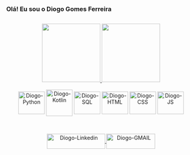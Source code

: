 ### Olá! Eu sou o Diogo Gomes Ferreira
##

<div align="center">
<a href="https://github.com/anuraghazra/github-readme-stats">
  <img height=155  src="https://github-readme-stats.vercel.app/api?username=Diogo-10&show_icons=true&theme=transparent" />
</a>
<a href="https://github.com/anuraghazra/convoychat">
   
  <img height=155  src="https://github-readme-stats.vercel.app/api/top-langs/?username=Diogo-10&layout=compact&show_icons=true&theme=transparent" />
</a>
</div>

<div align="center" style="display: inline_block"><br>
<img align="center" alt="Diogo-Python" height="60" width="70" src="https://cdn.jsdelivr.net/gh/devicons/devicon@latest/icons/python/python-original.svg" />
<img align="center" alt="Diogo-Kotlin" height="70" width="70" src="https://cdn.jsdelivr.net/gh/devicons/devicon@latest/icons/kotlin/kotlin-original.svg" />
<img align="center" alt="Diogo-SQL" height="60" width="70" src="https://cdn.jsdelivr.net/gh/devicons/devicon@latest/icons/azuresqldatabase/azuresqldatabase-original.svg" />
<img align="center" alt="Diogo-HTML" height="60" width="70" src="https://cdn.jsdelivr.net/gh/devicons/devicon@latest/icons/html5/html5-original.svg" />
<img align="center" alt="Diogo-CSS" height="60" width="70" src="https://cdn.jsdelivr.net/gh/devicons/devicon@latest/icons/css3/css3-original.svg" />
<img align="center" alt="Diogo-JS" height="60" width="70" src="https://cdn.jsdelivr.net/gh/devicons/devicon@latest/icons/javascript/javascript-plain.svg" />      
</div>    

##

<div style="display: inline_block" align="center"><br>
  <a href="https://www.linkedin.com/in/diogogomesferreira/" target="_blank">
    <img align="center" alt="Diogo-Linkedin" height="40" width="155" src="https://img.shields.io/badge/-Linkedin-rgba(43, 43, 43, 1)?style=for-the-badge&logo=linkedin&logoColor=rgba(167, 104, 232, 1)" target="_blank">
  </a>
    
  <a href="mailto:diogogf@hotmail.com">
    <img align="center" alt="Diogo-GMAIL" height="40" width="130" src="https://img.shields.io/badge/-Gmail-rgba(43, 43, 43, 1)?style=for-the-badge&logo=gmail&logoColor=rgba(167, 104, 232, 1)" target="_blank">
  </a>
</div>
